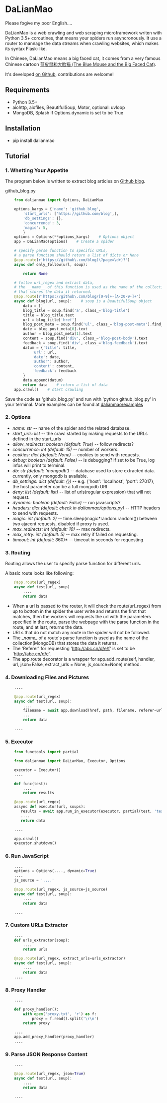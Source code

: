 # DaLianMao

Please fogive my poor English....

DaLianMao is a web crawling and web scraping microframework writen with Python 3.5+ coroutines, that means your spiders run asyncronously. It use a router to mannage the data streams when crawling websites, which makes its syntax Flask-like.

In Chinese, DaLianMao means a big faced cat, it comes from a very famous Chinese cartoon [蓝皮鼠和大脸猫 (The Blue Mouse and the Big Faced Cat)](https://en.wikipedia.org/wiki/The_Blue_Mouse_and_the_Big_Faced_Cat).

It's developed [on Github](<https://github.com/ZengJianxin/dalianmao>), contributions are welcome!


## Requirements

* Python 3.5+
* aiohttp, aiofiles, BeautifulSoup, Motor, optional: uvloop
* MongoDB, Splash if Options.dynamic is set to be True


## Installation

* pip install dalianmao


## Tutorial

### 1. Whetting Your Appetite
The program below is written to extract blog articles on [Github blog](https://github.com/blog).

github_blog.py

```python
    from dalianmao import Options, DaLianMao

    options_kargs = {'name': 'github_blog',
        'start_urls': ['https://github.com/blog',],
        'db_settings': {},
        'concurrence': 3,
        'magic': 5,
        }
    options = Options(**options_kargs)    # Options object
    app = DaLianMao(options)    # Create a spider

    # specify parse function to specific URLs,
    # a parse function should return a list of dicts or None 
    @app.route(r'https://github\.com/blog(\?page=\d+)?')
    async def only_follow(url, soup):

        return None

    # follow url_regex and extract data,
    # the __name__ of this function is used as the name of the collection
    # that stores the data it returned.
    @app.route(r'https://github\.com/blog/[0-9]+-[A-z0-9-]+')
    async def blog(url, soup):    # soup is a BeautifulSoup object
        data = []
        blog_title = soup.find('a', class_='blog-title')
        title = blog_title.text
        url = blog_title['href']
        blog_post_meta = soup.find('ul', class_='blog-post-meta').find_all('li')
        date = blog_post_meta[0].text
        author = blog_post_meta[1].text
        content = soup.find('div', class_='blog-post-body').text
        feedback = soup.find('div', class_='blog-feedback').text
        datum = {'title': title,
            'url': url,
            'date': date,
            'author': author,
            'content': content,
            'feedback': feedback
        }
        data.append(datum)
        return data    # return a list of data
    app.crawl()    # start crawling
```

Save the code as 'github_blog.py' and run with 'python github_blog.py' in your terminal. More examples can be found at [dalianmao/examples](https://github.com/ZengJianxin/dalianmao/tree/master/examples)

### 2. Options
* *name: str* -- name of the spider and the related database.
* *start_urls: list* -- the crawl started by making requests to the URLs defined in the start_urls
* *allow_redirects: boolean (default: True)* -- follow redirects?
* *concurrence: int (default: 15)* -- number of workers.
* *cookies: dict (default: None)* -- cookies to send with requests.
* *debug: boolean (default: False)* -- is debugging? if set to be True, log infos will print to terminal.
* *db: str (default: 'mongodb')* -- database used to store extracted data. currently, only mongodb is available.
* *db_settings: dict (default: {})* -- e.g. {'host': 'localhost', 'port': 27017}, the host parameter can be a full mongodb URI
* *deny: list (default: list)* -- list of urls(regular expression) that will not request.
* *dynamic: boolean (default: False)* -- run javascripts?
* *headers: dict (default: check in dalianmao/options.py)* -- HTTP headers to send with requests.
* *magic: int (default: 2)* -- time.sleep(magic*random.random()) between two ajacent requests, disabled if proxy is used.
* *max_redirects: int (default: 10)* -- max redirects.
* *max_retry: int (default: 5)* -- max retry if failed on requesting.
* *timeout: int (default: 3*60)* -- timeout in seconds for requesting.

### 3. Routing
Routing allows the user to specify parse function for different urls.

A basic route looks like following:
```python
    @app.route(url_regex)
    async def test(url, soup)
        ....
        return data
```
* When a url is passed to the router, it will check the route(url_regex) from up to bottom in the spider the user write and returns the first that matches, then the workers will requests the url with the parameters specified in the route, parse the webpage with the parse function in the route, and at last, returns the data.
* URLs that do not match any route in the spider will not be followed.
* The \__name__ of a route's parse function is used as the name of the collection(MongoDB) that stores the data it returns.
* The 'Referer' for requesting 'http://abc.cn/d/e/f' is set to be 'http://abc.cn/d/e'.
* The app.route decorator is a wrapper for app.add_route(self, handler, url, json=False, extract_urls = None, js_source=None) method.

### 4. Downloading Files and Pictures
```python
    ....

    @app.route(url_regex)
    async def test(url, soup):
        ....
        filename = await app.download(href, path, filename, referer=url)
        ...
        return data

    ....
```

### 5. Executor
```python
    from functools import partial

    from dalianmao import DaLianMao, Executor, Options

    executor = Executor()
    ....

    def func(test):
        ....
        return results

    @app.route(url_regex)
    assync def executor(url, soups):
       results = await app.run_in_executor(executor, partial(test, 'test'))
       ....
       return data

    ....

    app.crawl()
    executor.shutdown()
```

### 6. Run JavaScript
```python
    ....
    options = Options(...., dynamic=True)
    ....
    js_source = '....'

    @app.route(url_regex, js_source=js_source)
    async def test(url, soup):
        ....
        return data

    ....
```

### 7. Custom URLs Extractor
```python
    ....
    def urls_extractor(soup):
        ....
        return urls

    @app.route(url_regex, extract_urls=urls_extractor)
    async def test(url, soup):
        ....
        return data
    ....
```

### 8. Proxy Handler
```python
    ....

    def proxy_handler():
        with open('proxy.txt', 'r') as f:
            proxy = f.read().split('\r\n')
        return proxy

    ....
    app.add_proxy_handler(proxy_handler)
    ....
```

### 9. Parse JSON Response Content
```python
    ....

    @app.route(url_regex, json=True)
    async def test(url, soup):
        ....
        return data

    ....
```
